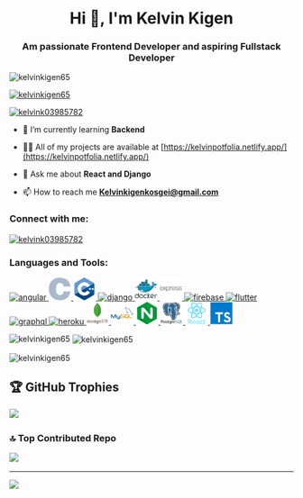 <h1 align="center">Hi 👋, I'm Kelvin Kigen</h1>
<h3 align="center">Am passionate Frontend Developer and aspiring Fullstack Developer</h3>

<p align="left"> <img src="https://komarev.com/ghpvc/?username=kelvinkigen65&label=Profile%20views&color=0e75b6&style=flat" alt="kelvinkigen65" /> </p>

<p align="left"> <a href="https://github.com/ryo-ma/github-profile-trophy"><img src="https://github-profile-trophy.vercel.app/?username=kelvinkigen65" alt="kelvinkigen65" /></a> </p>

<p align="left"> <a href="https://twitter.com/kelvink03985782" target="blank"><img src="https://img.shields.io/twitter/follow/kelvink03985782?logo=twitter&style=for-the-badge" alt="kelvink03985782" /></a> </p>

- 🌱 I’m currently learning **Backend**

- 👨‍💻 All of my projects are available at [https://kelvinpotfolia.netlify.app/](https://kelvinpotfolia.netlify.app/)

- 💬 Ask me about **React and Django**

- 📫 How to reach me **Kelvinkigenkosgei@gmail.com**

<h3 align="left">Connect with me:</h3>
<p align="left">
<a href="https://twitter.com/kelvink03985782" target="blank"><img align="center" src="https://raw.githubusercontent.com/rahuldkjain/github-profile-readme-generator/master/src/images/icons/Social/twitter.svg" alt="kelvink03985782" height="30" width="40" /></a>
</p>

<h3 align="left">Languages and Tools:</h3>
<p align="left"> <a href="https://angular.io" target="_blank" rel="noreferrer"> <img src="https://angular.io/assets/images/logos/angular/angular.svg" alt="angular" width="40" height="40"/> </a> <a href="https://www.cprogramming.com/" target="_blank" rel="noreferrer"> <img src="https://raw.githubusercontent.com/devicons/devicon/master/icons/c/c-original.svg" alt="c" width="40" height="40"/> </a> <a href="https://www.w3schools.com/cpp/" target="_blank" rel="noreferrer"> <img src="https://raw.githubusercontent.com/devicons/devicon/master/icons/cplusplus/cplusplus-original.svg" alt="cplusplus" width="40" height="40"/> </a> <a href="https://www.djangoproject.com/" target="_blank" rel="noreferrer"> <img src="https://cdn.worldvectorlogo.com/logos/django.svg" alt="django" width="40" height="40"/> </a> <a href="https://www.docker.com/" target="_blank" rel="noreferrer"> <img src="https://raw.githubusercontent.com/devicons/devicon/master/icons/docker/docker-original-wordmark.svg" alt="docker" width="40" height="40"/> </a> <a href="https://expressjs.com" target="_blank" rel="noreferrer"> <img src="https://raw.githubusercontent.com/devicons/devicon/master/icons/express/express-original-wordmark.svg" alt="express" width="40" height="40"/> </a> <a href="https://firebase.google.com/" target="_blank" rel="noreferrer"> <img src="https://www.vectorlogo.zone/logos/firebase/firebase-icon.svg" alt="firebase" width="40" height="40"/> </a> <a href="https://flutter.dev" target="_blank" rel="noreferrer"> <img src="https://www.vectorlogo.zone/logos/flutterio/flutterio-icon.svg" alt="flutter" width="40" height="40"/> </a> <a href="https://graphql.org" target="_blank" rel="noreferrer"> <img src="https://www.vectorlogo.zone/logos/graphql/graphql-icon.svg" alt="graphql" width="40" height="40"/> </a> <a href="https://heroku.com" target="_blank" rel="noreferrer"> <img src="https://www.vectorlogo.zone/logos/heroku/heroku-icon.svg" alt="heroku" width="40" height="40"/> </a> <a href="https://www.mongodb.com/" target="_blank" rel="noreferrer"> <img src="https://raw.githubusercontent.com/devicons/devicon/master/icons/mongodb/mongodb-original-wordmark.svg" alt="mongodb" width="40" height="40"/> </a> <a href="https://www.mysql.com/" target="_blank" rel="noreferrer"> <img src="https://raw.githubusercontent.com/devicons/devicon/master/icons/mysql/mysql-original-wordmark.svg" alt="mysql" width="40" height="40"/> </a> <a href="https://www.nginx.com" target="_blank" rel="noreferrer"> <img src="https://raw.githubusercontent.com/devicons/devicon/master/icons/nginx/nginx-original.svg" alt="nginx" width="40" height="40"/> </a> <a href="https://www.postgresql.org" target="_blank" rel="noreferrer"> <img src="https://raw.githubusercontent.com/devicons/devicon/master/icons/postgresql/postgresql-original-wordmark.svg" alt="postgresql" width="40" height="40"/> </a> <a href="https://reactjs.org/" target="_blank" rel="noreferrer"> <img src="https://raw.githubusercontent.com/devicons/devicon/master/icons/react/react-original-wordmark.svg" alt="react" width="40" height="40"/> </a> <a href="https://www.typescriptlang.org/" target="_blank" rel="noreferrer"> <img src="https://raw.githubusercontent.com/devicons/devicon/master/icons/typescript/typescript-original.svg" alt="typescript" width="40" height="40"/> </a> </p>

<p><img align="left" src="https://github-readme-stats.vercel.app/api/top-langs?username=kelvinkigen65&show_icons=true&locale=en&layout=compact" alt="kelvinkigen65" /></p>

<p>&nbsp;<img align="center" src="https://github-readme-stats.vercel.app/api?username=kelvinkigen65&show_icons=true&locale=en" alt="kelvinkigen65" /></p>

<p><img align="center" src="https://github-readme-streak-stats.herokuapp.com/?user=kelvinkigen65&" alt="kelvinkigen65" /></p>

## 🏆 GitHub Trophies
![](https://github-profile-trophy.vercel.app/?username=KelvinKigen65&theme=radical&no-frame=false&no-bg=true&margin-w=4)

### 🔝 Top Contributed Repo
![](https://github-contributor-stats.vercel.app/api?username=KelvinKigen65&limit=5&theme=dark&combine_all_yearly_contributions=true)

---
[![](https://visitcount.itsvg.in/api?id=KelvinKigen65&icon=0&color=0)](https://visitcount.itsvg.in)

<!-- Proudly created with GPRM ( https://gprm.itsvg.in ) -->
